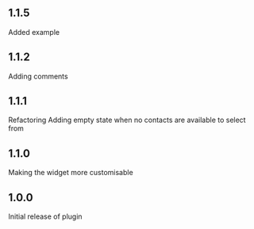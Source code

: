 ## 1.1.5

Added example

## 1.1.2

Adding comments

## 1.1.1

Refactoring
Adding empty state when no contacts are available to select from

## 1.1.0

Making the widget more customisable

## 1.0.0

Initial release of plugin

